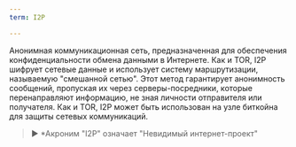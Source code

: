 ```yaml
---
term: I2P

---
```

Анонимная коммуникационная сеть, предназначенная для обеспечения конфиденциальности обмена данными в Интернете. Как и TOR, I2P шифрует сетевые данные и использует систему маршрутизации, называемую "смешанной сетью". Этот метод гарантирует анонимность сообщений, пропуская их через серверы-посредники, которые перенаправляют информацию, не зная личности отправителя или получателя. Как и TOR, I2P может быть использован на узле биткойна для защиты сетевых коммуникаций.

> ► *Акроним "I2P" означает "Невидимый интернет-проект"